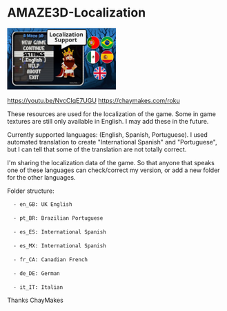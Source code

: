 # AMAZE3D-Localization

<img src="https://github.com/chaymakes/AMAZE3D/blob/main/localization.png?raw=true" height="50%" width="50%">

https://youtu.be/NvcCIqE7UGU
https://chaymakes.com/roku

These resources are used for the localization of the game. Some in game textures are still only
available in English. I may add these in the future.

Currently supported languages: (English, Spanish, Portuguese). 
I used automated translation to create "International Spanish" and "Portuguese", but
I can tell that some of the translation are not totally correct.

I'm sharing the localization data of the game. So that anyone that speaks one of these 
languages can check/correct my version, or add a new folder for the other languages.

Folder structure: 

      - en_GB: UK English
      
      - pt_BR: Brazilian Portuguese
      
      - es_ES: International Spanish
      
      - es_MX: International Spanish
      
      - fr_CA: Canadian French
      
      - de_DE: German
      
      - it_IT: Italian



Thanks
   ChayMakes

